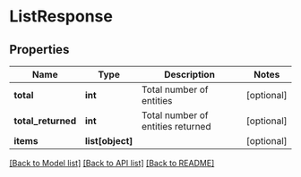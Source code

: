 # ListResponse

## Properties
Name | Type | Description | Notes
------------ | ------------- | ------------- | -------------
**total** | **int** | Total number of entities | [optional] 
**total_returned** | **int** | Total number of entities returned | [optional] 
**items** | **list[object]** |  | [optional] 

[[Back to Model list]](../README.md#documentation-for-models) [[Back to API list]](../README.md#documentation-for-api-endpoints) [[Back to README]](../README.md)

